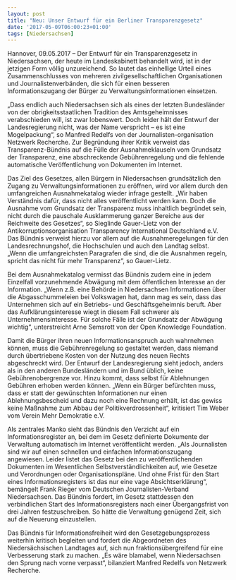 ```yaml
---
layout: post
title: "Neu: Unser Entwurf für ein Berliner Transparenzgesetz"
date: '2017-05-09T06:00:23+01:00'
tags: [Niedersachsen]
---
```

Hannover, 09.05.2017 – Der Entwurf für ein Transparenzgesetz in Niedersachsen, der heute im Landeskabinett behandelt wird, ist in der jetzigen Form völlig unzureichend. So lautet das einhellige Urteil eines Zusammenschlusses von mehreren zivilgesellschaftlichen Organisationen und Journalistenverbänden, die sich für einen besseren Informationszugang der Bürger zu Verwaltungsinformationen einsetzen.

„Dass endlich auch Niedersachsen sich als eines der letzten Bundesländer von der obrigkeitsstaatlichen Tradition des Amtsgeheimnisses verabschieden will, ist zwar lobenswert. Doch leider hält der Entwurf der Landesregierung nicht, was der Name verspricht – es ist eine Mogelpackung“, so Manfred Redelfs von der Journalisten-organisation Netzwerk Recherche. Zur Begründung ihrer Kritik verweist das Transparenz-Bündnis auf die Fülle der Ausnahmeklauseln vom Grundsatz der Transparenz, eine abschreckende Gebührenregelung und die fehlende automatische Veröffentlichung von Dokumenten im Internet. 

Das Ziel des Gesetzes, allen Bürgern in Niedersachsen grundsätzlich den Zugang zu Verwaltungsinformationen zu eröffnen, wird vor allem durch den umfangreichen Ausnahmekatalog wieder infrage gestellt. „Wir haben Verständnis dafür, dass nicht alles veröffentlicht werden kann. Doch die Ausnahme vom Grundsatz der Transparenz muss inhaltlich begründet sein, nicht durch die pauschale Ausklammerung ganzer Bereiche aus der Reichweite des Gesetzes“, so Sieglinde Gauer-Lietz von der Antikorruptionsorganisation Transparency International Deutschland e.V. Das Bündnis verweist hierzu vor allem auf die Ausnahmeregelungen für den Landesrechnungshof, die Hochschulen und auch den Landtag selbst. „Wenn die umfangreichsten Paragrafen die sind, die die Ausnahmen regeln, spricht das nicht für mehr Transparenz“, so Gauer-Lietz. 

Bei dem Ausnahmekatalog vermisst das Bündnis zudem eine in jedem Einzelfall vorzunehmende Abwägung mit dem öffentlichen Interesse an der Information. „Wenn z.B. eine Behörde in Niedersachsen Informationen über die Abgasschummeleien bei Volkswagen hat, dann mag es sein, dass das Unternehmen sich auf ein Betriebs- und Geschäftsgeheimnis beruft. Aber das Aufklärungsinteresse wiegt in diesem Fall schwerer als Unternehmensinteresse. Für solche Fälle ist der Grundsatz der Abwägung wichtig“, unterstreicht Arne Semsrott von der Open Knowledge Foundation. 

Damit die Bürger ihren neuen Informationsanspruch auch wahrnehmen können, muss die Gebührenregelung so gestaltet werden, dass niemand durch übertriebene Kosten von der Nutzung des neuen Rechts abgeschreckt wird. Der Entwurf der Landesregierung sieht jedoch, anders als in den anderen Bundesländern und im Bund üblich, keine Gebührenobergrenze vor. Hinzu kommt, dass selbst für Ablehnungen Gebühren erhoben werden können. „Wenn ein Bürger befürchten muss, dass er statt der gewünschten Informationen nur einen Ablehnungsbescheid und dazu noch eine Rechnung erhält, ist das gewiss keine Maßnahme zum Abbau der Politikverdrossenheit“, kritisiert Tim Weber vom Verein Mehr Demokratie e.V.

Als zentrales Manko sieht das Bündnis den Verzicht auf ein Informationsregister an, bei dem im Gesetz definierte Dokumente der Verwaltung automatisch im Internet veröffentlicht werden. „Als Journalisten sind wir auf einen schnellen und einfachen Informationszugang angewiesen. Leider listet das Gesetz bei den zu veröffentlichenden Dokumenten im Wesentlichen Selbstverständlichkeiten auf, wie Gesetze und Verordnungen oder Organisationspläne. Und ohne Frist für den Start eines Informationsregisters ist das nur eine vage Absichtserklärung“, bemängelt Frank Rieger vom Deutschen Journalisten-Verband Niedersachsen. Das Bündnis fordert, im Gesetz stattdessen den verbindlichen Start des Informationsregisters nach einer Übergangsfrist von drei Jahren festzuschreiben. So hätte die Verwaltung genügend Zeit, sich auf die Neuerung einzustellen. 

Das Bündnis für Informationsfreiheit wird den Gesetzgebungsprozess weiterhin kritisch begleiten und fordert die Abgeordneten des Niedersächsischen Landtages auf, sich nun fraktionsübergreifend für eine Verbesserung stark zu machen. „Es wäre blamabel, wenn Niedersachsen den Sprung nach vorne verpasst“, bilanziert Manfred Redelfs von Netzwerk Recherche.  
